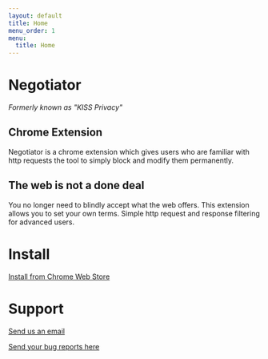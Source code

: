 ```yaml
---
layout: default
title: Home
menu_order: 1
menu:
  title: Home
---
```


# Negotiator

*Formerly known as "KISS Privacy"*

## Chrome Extension

Negotiator is a chrome extension which gives users who are familiar with http requests the tool to simply block and modify them permanently.

## The web is not a done deal

You no longer need to blindly accept what the web offers. This extension allows you to set your own terms. Simple http request and response filtering for advanced users.

# Install

[Install from Chrome Web Store](https://chrome.google.com/webstore/detail/negotiator/lfopjlendebbnfddpgpoaahmpbgmffii)

# Support

[Send us an email](mailto:support@silentorbit.com)

[Send your bug reports here](https://github.com/hultqvist/negotiator/issues)
